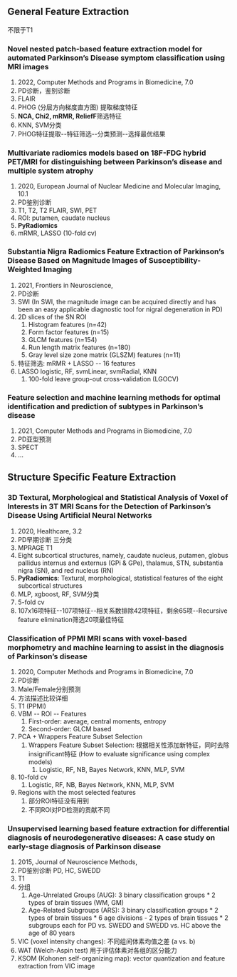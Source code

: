 ## General Feature Extraction

不限于T1

### Novel nested patch-based feature extraction model for automated Parkinson’s Disease symptom classification using MRI images
1. 2022, Computer Methods and Programs in Biomedicine, 7.0
2. PD诊断，鉴别诊断
3. FLAIR
4. PHOG (分层方向梯度直方图) 提取梯度特征
5. **NCA, Chi2, mRMR, ReliefF**筛选特征
6. KNN, SVM分类
7. PHOG特征提取--特征筛选--分类预测--选择最优结果

### Multivariate radiomics models based on 18F-FDG hybrid PET/MRI for distinguishing between Parkinson’s disease and multiple system atrophy
1. 2020, European Journal of Nuclear Medicine and Molecular Imaging, 10.1
2. PD鉴别诊断
3. T1, T2, T2 FLAIR, SWI, PET
4. ROI: putamen, caudate nucleus
5. **PyRadiomics**
6. mRMR, LASSO (10-fold cv)

### Substantia Nigra Radiomics Feature Extraction of Parkinson’s Disease Based on Magnitude Images of Susceptibility-Weighted Imaging
1. 2021, Frontiers in Neuroscience, 
2. PD诊断
3. SWI (In SWI, the magnitude image can be acquired directly and has been an easy applicable diagnostic tool for nigral degeneration in PD)
4. 2D slices of the SN ROI
   1. Histogram features (n=42)
   2. Form factor features (n=15)
   3. GLCM features (n=154)
   4. Run length matrix features (n=180)
   5. Gray level size zone matrix (GLSZM) features (n=11)
5. 特征筛选: mRMR + LASSO -- 16 features
6. LASSO logistic, RF, svmLinear, svmRadial, KNN
   1. 100-fold leave group-out cross-validation (LGOCV)

### Feature selection and machine learning methods for optimal identification and prediction of subtypes in Parkinson’s disease
1. 2021, Computer Methods and Programs in Biomedicine, 7.0
2. PD亚型预测
3. SPECT
4. ...


## Structure Specific Feature Extraction

### 3D Textural, Morphological and Statistical Analysis of Voxel of Interests in 3T MRI Scans for the Detection of Parkinson’s Disease Using Artificial Neural Networks
1. 2020, Healthcare, 3.2
2. PD早期诊断 三分类
3. MPRAGE T1
4. Eight subcortical structures, namely, caudate nucleus, putamen, globus pallidus internus and externus (GPi & GPe), thalamus, STN, substantia nigra (SN), and red nucleus (RN)
5. **PyRadiomics**: Textural, morphological, statistical features of the eight subcortical structures
6. MLP, xgboost, RF, SVM分类
7. 5-fold cv
8. 107x16项特征--107项特征--相关系数排除42项特征，剩余65项--Recursive feature elimination筛选20项最佳特征

### Classification of PPMI MRI scans with voxel-based morphometry and machine learning to assist in the diagnosis of Parkinson’s disease
1. 2020, Computer Methods and Programs in Biomedicine, 7.0
2. PD诊断
3. Male/Female分别预测
4. 方法描述比较详细
5. T1 (PPMI)
6. VBM -- ROI -- Features
   1. First-order: average, central moments, entropy
   2. Second-order: GLCM based
7. PCA + Wrappers Feature Subset Selection
   1. Wrappers Feature Subset Selection: 根据相关性添加新特征，同时去除insignificant特征 (How to evaluate significance using complex models)
      1. Logistic, RF, NB, Bayes Network, KNN, MLP, SVM
8. 10-fold cv
   1. Logistic, RF, NB, Bayes Network, KNN, MLP, SVM
9. Regions with the most selected features
   1. 部分ROI特征没有用到
   2. 不同ROI对PD检测的贡献不同

### Unsupervised learning based feature extraction for differential diagnosis of neurodegenerative diseases: A case study on early-stage diagnosis of Parkinson disease
1. 2015, Journal of Neuroscience Methods,
2. PD鉴别诊断 PD, HC, SWEDD
3. T1
4. 分组
   1. Age-Unrelated Groups (AUG): 3 binary classification groups * 2 types of brain tissues (WM, GM)
   2. Age-Related Subgroups (ARS):  3 binary classification groups * 2 types of brain tissues * 6 age divisions - 2 types of brain tissues * 2 subgroups each for PD vs. SWEDD and SWEDD vs. HC above the age of 80 years
5. VIC (voxel intensity changes): 不同组间体素均值之差 (a vs. b)
6. WAT (Welch-Aspin test) 用于评估体素对各组的区分能力
7. KSOM (Kohonen self-organizing map): vector quantization and feature extraction from VIC image